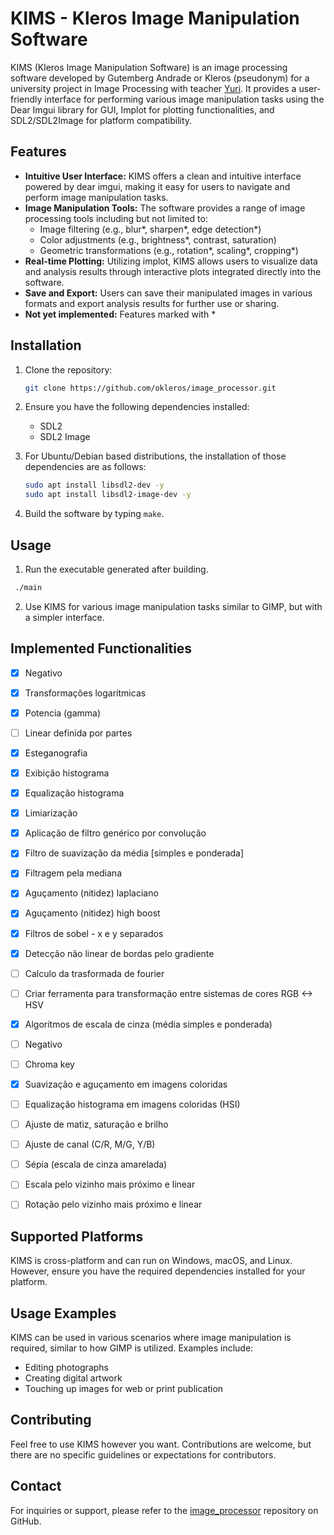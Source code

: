 # KIMS - Kleros Image Manipulation Software

KIMS (Kleros Image Manipulation Software) is an image processing software developed by Gutemberg Andrade or Kleros (pseudonym) for a university project in Image Processing with teacher [Yuri](https://lia.ufc.br/~yuri). It provides a user-friendly interface for performing various image manipulation tasks using the Dear Imgui library for GUI, Implot for plotting functionalities, and SDL2/SDL2Image for platform compatibility.

## Features

- **Intuitive User Interface:** KIMS offers a clean and intuitive interface powered by dear imgui, making it easy for users to navigate and perform image manipulation tasks.
- **Image Manipulation Tools:** The software provides a range of image processing tools including but not limited to:
  - Image filtering (e.g., blur*, sharpen*, edge detection*)
  - Color adjustments (e.g., brightness*, contrast, saturation)
  - Geometric transformations (e.g., rotation*, scaling*, cropping*)
- **Real-time Plotting:** Utilizing implot, KIMS allows users to visualize data and analysis results through interactive plots integrated directly into the software.
- **Save and Export:** Users can save their manipulated images in various formats and export analysis results for further use or sharing.
- **Not yet implemented:** Features marked with *

## Installation

1. Clone the repository:

   ```bash
   git clone https://github.com/okleros/image_processor.git
   ```

2. Ensure you have the following dependencies installed:
   - SDL2
   - SDL2 Image

3. For Ubuntu/Debian based distributions, the installation of those dependencies are as follows:
  
   ```bash
   sudo apt install libsdl2-dev -y
   sudo apt install libsdl2-image-dev -y
   ```

4. Build the software by typing `make`.

## Usage

1. Run the executable generated after building.
  ```bash
   ./main
   ```
2. Use KIMS for various image manipulation tasks similar to GIMP, but with a simpler interface.

## Implemented Functionalities

- [x] Negativo
- [x] Transformações logarítmicas
- [x] Potencia (gamma)
- [ ] Linear definida por partes
- [x] Esteganografia
- [x] Exibição histograma
- [x] Equalização histograma
- [x] Limiarização
- [x] Aplicação de filtro genérico por convolução
- [x] Filtro de suavização da média [simples e ponderada]
- [x] Filtragem pela mediana
- [x] Aguçamento (nitidez) laplaciano
- [x] Aguçamento (nitidez) high boost
- [x] Filtros de sobel - x e y separados
- [x] Detecção não linear de bordas pelo gradiente
- [ ] Calculo da trasformada de fourier
- [ ] Criar ferramenta para transformação entre sistemas de cores RGB <-> HSV
- [x] Algoritmos de escala de cinza (média simples e ponderada)
- [ ] Negativo
- [ ] Chroma key
- [x] Suavização e aguçamento em imagens coloridas
- [ ] Equalização histograma em imagens coloridas (HSI)
- [ ] Ajuste de matiz, saturação e brilho
- [ ] Ajuste de canal (C/R, M/G, Y/B)
- [ ] Sépia (escala de cinza amarelada)
- [ ] Escala pelo vizinho mais próximo e linear
- [ ] Rotação pelo vizinho mais próximo e linear


## Supported Platforms

KIMS is cross-platform and can run on Windows, macOS, and Linux. However, ensure you have the required dependencies installed for your platform.

## Usage Examples

KIMS can be used in various scenarios where image manipulation is required, similar to how GIMP is utilized. Examples include:
- Editing photographs
- Creating digital artwork
- Touching up images for web or print publication

## Contributing

Feel free to use KIMS however you want. Contributions are welcome, but there are no specific guidelines or expectations for contributors.

## Contact

For inquiries or support, please refer to the [image_processor](https://github.com/okleros/image_processor) repository on GitHub.
